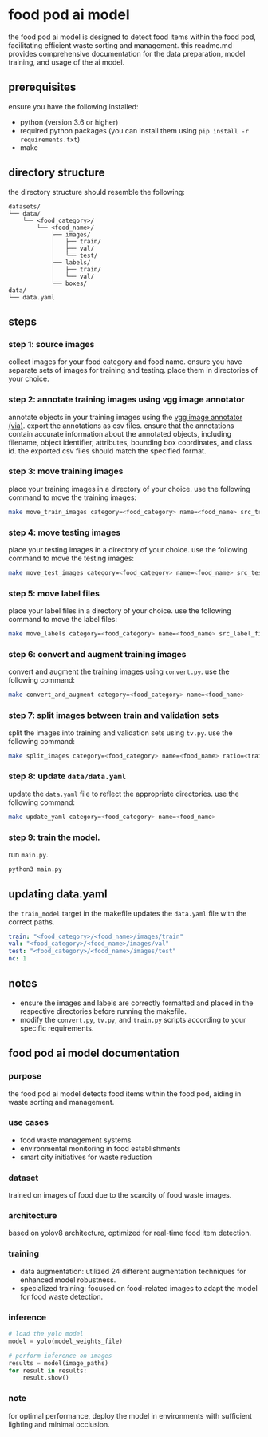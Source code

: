# food pod ai model

the food pod ai model is designed to detect food items within the food pod, facilitating efficient waste sorting and management. this readme.md provides comprehensive documentation for the data preparation, model training, and usage of the ai model.

## prerequisites

ensure you have the following installed:
- python (version 3.6 or higher)
- required python packages (you can install them using `pip install -r requirements.txt`)
- make

## directory structure

the directory structure should resemble the following:

```
datasets/
└── data/
    └── <food_category>/
        └── <food_name>/
            ├── images/
            │   ├── train/
            │   ├── val/
            │   └── test/
            ├── labels/
            │   ├── train/
            │   └── val/
            └── boxes/
data/
└── data.yaml
```

## steps

### step 1: source images

collect images for your food category and food name. ensure you have separate sets of images for training and testing. place them in directories of your choice.

### step 2: annotate training images using vgg image annotator

annotate objects in your training images using the [vgg image annotator (via)](https://www.robots.ox.ac.uk/~vgg/software/via/). export the annotations as csv files. ensure that the annotations contain accurate information about the annotated objects, including filename, object identifier, attributes, bounding box coordinates, and class id. the exported csv files should match the specified format.

### step 3: move training images

place your training images in a directory of your choice. use the following command to move the training images:

```sh
make move_train_images category=<food_category> name=<food_name> src_train_images=<path/to/train/images>
```

### step 4: move testing images

place your testing images in a directory of your choice. use the following command to move the testing images:

```sh
make move_test_images category=<food_category> name=<food_name> src_test_images=<path/to/test/images>
```

### step 5: move label files

place your label files in a directory of your choice. use the following command to move the label files:

```sh
make move_labels category=<food_category> name=<food_name> src_label_files=<path/to/label/files>
```

### step 6: convert and augment training images

convert and augment the training images using `convert.py`. use the following command:

```sh
make convert_and_augment category=<food_category> name=<food_name>
```

### step 7: split images between train and validation sets

split the images into training and validation sets using `tv.py`. use the following command:

```sh
make split_images category=<food_category> name=<food_name> ratio=<train_ratio>
```

### step 8: update `data/data.yaml`

update the `data.yaml` file to reflect the appropriate directories. use the following command:

```sh
make update_yaml category=<food_category> name=<food_name>
```

### step 9: train the model.

run `main.py`.

```sh
python3 main.py
```

## updating data.yaml

the `train_model` target in the makefile updates the `data.yaml` file with the correct paths.

```yaml
train: "<food_category>/<food_name>/images/train"
val: "<food_category>/<food_name>/images/val"
test: "<food_category>/<food_name>/images/test"
nc: 1
```

## notes

- ensure the images and labels are correctly formatted and placed in the respective directories before running the makefile.
- modify the `convert.py`, `tv.py`, and `train.py` scripts according to your specific requirements.

## food pod ai model documentation

### purpose

the food pod ai model detects food items within the food pod, aiding in waste sorting and management.

### use cases

- food waste management systems
- environmental monitoring in food establishments
- smart city initiatives for waste reduction

### dataset

trained on images of food due to the scarcity of food waste images.

### architecture

based on yolov8 architecture, optimized for real-time food item detection.

### training

- data augmentation: utilized 24 different augmentation techniques for enhanced model robustness.
- specialized training: focused on food-related images to adapt the model for food waste detection.

### inference

```python
# load the yolo model
model = yolo(model_weights_file)

# perform inference on images
results = model(image_paths)
for result in results:
    result.show()
```

### note

for optimal performance, deploy the model in environments with sufficient lighting and minimal occlusion.
